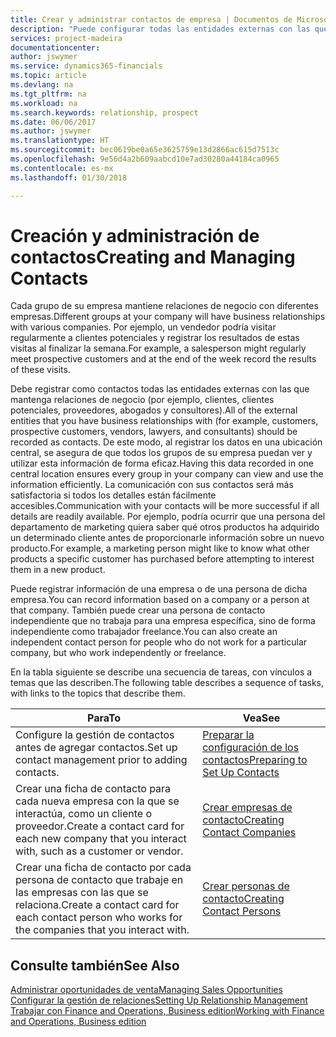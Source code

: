 ```yaml
---
title: Crear y administrar contactos de empresa | Documentos de Microsoft
description: "Puede configurar todas las entidades externas con las que mantenga una relación de negocio (por ejemplo clientes potenciales, clientes, proveedores y consultores) como contactos."
services: project-madeira
documentationcenter: 
author: jswymer
ms.service: dynamics365-financials
ms.topic: article
ms.devlang: na
ms.tgt_pltfrm: na
ms.workload: na
ms.search.keywords: relationship, prospect
ms.date: 06/06/2017
ms.author: jswymer
ms.translationtype: HT
ms.sourcegitcommit: bec0619be0a65e3625759e13d2866ac615d7513c
ms.openlocfilehash: 9e56d4a2b609aabcd10e7ad30280a44184ca0965
ms.contentlocale: es-mx
ms.lasthandoff: 01/30/2018

---
```

# <a name="creating-and-managing-contacts"></a><span data-ttu-id="e8dbe-103">Creación y administración de contactos</span><span class="sxs-lookup"><span data-stu-id="e8dbe-103">Creating and Managing Contacts</span></span>
<span data-ttu-id="e8dbe-104">Cada grupo de su empresa mantiene relaciones de negocio con diferentes empresas.</span><span class="sxs-lookup"><span data-stu-id="e8dbe-104">Different groups at your company will have business relationships with various companies.</span></span> <span data-ttu-id="e8dbe-105">Por ejemplo, un vendedor podría visitar regularmente a clientes potenciales y registrar los resultados de estas visitas al finalizar la semana.</span><span class="sxs-lookup"><span data-stu-id="e8dbe-105">For example, a salesperson might regularly meet prospective customers and at the end of the week record the results of these visits.</span></span>

<span data-ttu-id="e8dbe-106">Debe registrar como contactos todas las entidades externas con las que mantenga relaciones de negocio (por ejemplo, clientes, clientes potenciales, proveedores, abogados y consultores).</span><span class="sxs-lookup"><span data-stu-id="e8dbe-106">All of the external entities that you have business relationships with (for example, customers, prospective customers, vendors, lawyers, and consultants) should be recorded as contacts.</span></span> <span data-ttu-id="e8dbe-107">De este modo, al registrar los datos en una ubicación central, se asegura de que todos los grupos de su empresa puedan ver y utilizar esta información de forma eficaz.</span><span class="sxs-lookup"><span data-stu-id="e8dbe-107">Having this data recorded in one central location ensures every group in your company can view and use the information efficiently.</span></span> <span data-ttu-id="e8dbe-108">La comunicación con sus contactos será más satisfactoria si todos los detalles están fácilmente accesibles.</span><span class="sxs-lookup"><span data-stu-id="e8dbe-108">Communication with your contacts will be more successful if all details are readily available.</span></span> <span data-ttu-id="e8dbe-109">Por ejemplo, podría ocurrir que una persona del departamento de marketing quiera saber qué otros productos ha adquirido un determinado cliente antes de proporcionarle información sobre un nuevo producto.</span><span class="sxs-lookup"><span data-stu-id="e8dbe-109">For example, a marketing person might like to know what other products a specific customer has purchased before attempting to interest them in a new product.</span></span>

<span data-ttu-id="e8dbe-110">Puede registrar información de una empresa o de una persona de dicha empresa.</span><span class="sxs-lookup"><span data-stu-id="e8dbe-110">You can record information based on a company or a person at that company.</span></span> <span data-ttu-id="e8dbe-111">También puede crear una persona de contacto independiente que no trabaja para una empresa específica, sino de forma independiente como trabajador freelance.</span><span class="sxs-lookup"><span data-stu-id="e8dbe-111">You can also create an independent contact person for people who do not work for a particular company, but who work independently or freelance.</span></span>

<span data-ttu-id="e8dbe-112">En la tabla siguiente se describe una secuencia de tareas, con vínculos a temas que las describen.</span><span class="sxs-lookup"><span data-stu-id="e8dbe-112">The following table describes a sequence of tasks, with links to the topics that describe them.</span></span>

| <span data-ttu-id="e8dbe-113">Para</span><span class="sxs-lookup"><span data-stu-id="e8dbe-113">To</span></span> | <span data-ttu-id="e8dbe-114">Vea</span><span class="sxs-lookup"><span data-stu-id="e8dbe-114">See</span></span> |
| --- | --- |
| <span data-ttu-id="e8dbe-115">Configure la gestión de contactos antes de agregar contactos.</span><span class="sxs-lookup"><span data-stu-id="e8dbe-115">Set up contact management prior to adding contacts.</span></span> |[<span data-ttu-id="e8dbe-116">Preparar la configuración de los contactos</span><span class="sxs-lookup"><span data-stu-id="e8dbe-116">Preparing to Set Up Contacts</span></span>](marketing-setup-contacts.md) |
| <span data-ttu-id="e8dbe-117">Crear una ficha de contacto para cada nueva empresa con la que se interactúa, como un cliente o proveedor.</span><span class="sxs-lookup"><span data-stu-id="e8dbe-117">Create a contact card for each new company that you interact with, such as a customer or vendor.</span></span> |[<span data-ttu-id="e8dbe-118">Crear empresas de contacto</span><span class="sxs-lookup"><span data-stu-id="e8dbe-118">Creating Contact Companies</span></span>](marketing-create-contact-companies.md) |
| <span data-ttu-id="e8dbe-119">Crear una ficha de contacto por cada persona de contacto que trabaje en las empresas con las que se relaciona.</span><span class="sxs-lookup"><span data-stu-id="e8dbe-119">Create a contact card for each contact person who works for the companies that you interact with.</span></span> |[<span data-ttu-id="e8dbe-120">Crear personas de contacto</span><span class="sxs-lookup"><span data-stu-id="e8dbe-120">Creating Contact Persons</span></span>](marketing-create-contact-persons.md) |

## <a name="see-also"></a><span data-ttu-id="e8dbe-121">Consulte también</span><span class="sxs-lookup"><span data-stu-id="e8dbe-121">See Also</span></span>
[<span data-ttu-id="e8dbe-122">Administrar oportunidades de venta</span><span class="sxs-lookup"><span data-stu-id="e8dbe-122">Managing Sales Opportunities</span></span>](marketing-manage-sales-opportunities.md)  
[<span data-ttu-id="e8dbe-123">Configurar la gestión de relaciones</span><span class="sxs-lookup"><span data-stu-id="e8dbe-123">Setting Up Relationship Management</span></span>](marketing-setup-marketing.md)  
[<span data-ttu-id="e8dbe-124">Trabajar con Finance and Operations, Business edition</span><span class="sxs-lookup"><span data-stu-id="e8dbe-124">Working with Finance and Operations, Business edition</span></span>](ui-work-product.md)  

